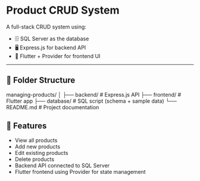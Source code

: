 # Product CRUD System

A full-stack CRUD system using:
- 🗄️ SQL Server as the database  
- 🖥️ Express.js for backend API  
- 📱 Flutter + Provider for frontend UI  

---

## 📁 Folder Structure
managing-products/
│
├── backend/ # Express.js API
├── frontend/ # Flutter app
├── database/ # SQL script (schema + sample data)
└── README.md # Project documentation

## 🚀 Features

- View all products
- Add new products
- Edit existing products
- Delete products
- Backend API connected to SQL Server
- Flutter frontend using Provider for state management
